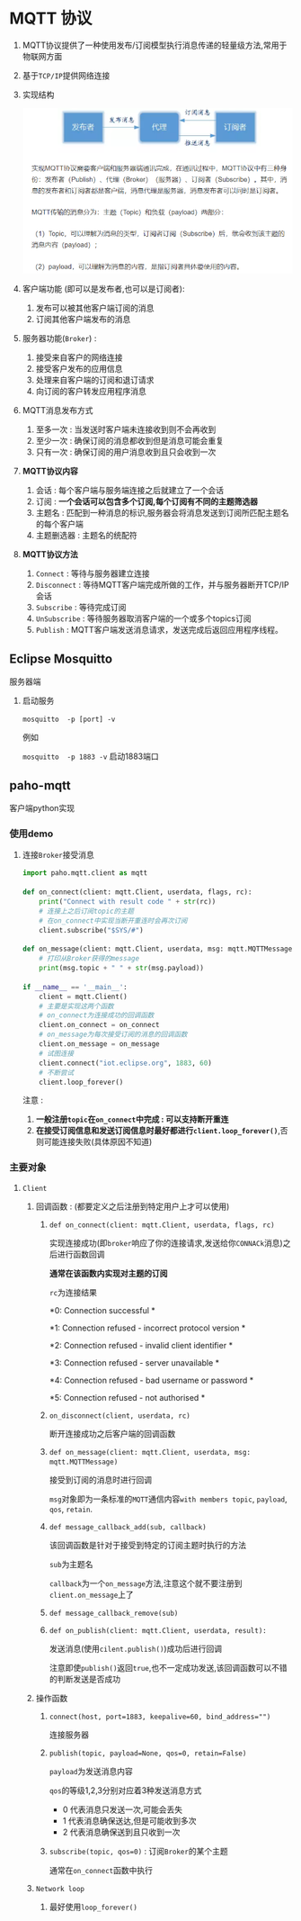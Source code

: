 # MQTT 协议

1. MQTT协议提供了一种使用发布/订阅模型执行消息传递的轻量级方法,常用于物联网方面

2. 基于`TCP/IP`提供网络连接

3. 实现结构

   ![](image/struct.png)

4. 客户端功能 (即可以是发布者,也可以是订阅者):

   1. 发布可以被其他客户端订阅的消息
   2. 订阅其他客户端发布的消息

5. 服务器功能(`Broker`) :

   1. 接受来自客户的网络连接
   2. 接受客户发布的应用信息
   3. 处理来自客户端的订阅和退订请求
   4. 向订阅的客户转发应用程序消息

6. MQTT消息发布方式

   1. 至多一次 : 当发送时客户端未连接收到则不会再收到
   2. 至少一次 : 确保订阅的消息都收到但是消息可能会重复
   3. 只有一次 : 确保订阅的用户消息收到且只会收到一次

7. **MQTT协议内容**

   1. 会话 : 每个客户端与服务端连接之后就建立了一个会话
   2. 订阅 : **一个会话可以包含多个订阅,每个订阅有不同的主题筛选器**
   3. 主题名 : 匹配到一种消息的标识,服务器会将消息发送到订阅所匹配主题名的每个客户端
   4. 主题删选器 : 主题名的统配符

8. **MQTT协议方法**

   1. `Connect` : 等待与服务器建立连接
   2. `Disconnect` : 等待MQTT客户端完成所做的工作，并与服务器断开TCP/IP会话
   3. `Subscribe` : 等待完成订阅
   4. `UnSubscribe` : 等待服务器取消客户端的一个或多个topics订阅
   5. `Publish` : MQTT客户端发送消息请求，发送完成后返回应用程序线程。

## Eclipse Mosquitto

服务器端

1. 启动服务

   `mosquitto  -p [port] -v`

   例如

   `mosquitto  -p 1883 -v` 启动1883端口

## paho-mqtt

客户端python实现

### 使用demo

1. 连接`Broker`接受消息

   ```python
   import paho.mqtt.client as mqtt
   
   def on_connect(client: mqtt.Client, userdata, flags, rc):
       print("Connect with result code " + str(rc))
       # 连接上之后订阅topic的主题
       # 在on_connect中实现当断开重连时会再次订阅
       client.subscribe("$SYS/#")
   
   def on_message(client: mqtt.Client, userdata, msg: mqtt.MQTTMessage):
       # 打印从Broker获得的message
       print(msg.topic + " " + str(msg.payload))
   
   if __name__ == '__main__':
       client = mqtt.Client()
       # 主要是实现这两个函数
       # on_connect为连接成功的回调函数
       client.on_connect = on_connect
       # on_message为每次接受订阅的消息的回调函数
       client.on_message = on_message
       # 试图连接
       client.connect("iot.eclipse.org", 1883, 60)
       # 不断尝试
       client.loop_forever()
   ```

   注意 :

   1. **一般注册`topic`在`on_connect`中完成 : 可以支持断开重连**
   2. **在接受订阅信息和发送订阅信息时最好都进行`client.loop_forever()`**,否则可能连接失败(具体原因不知道)

### 主要对象

1. `Client`

   1. 回调函数 : (都要定义之后注册到特定用户上才可以使用)

      1. `def on_connect(client: mqtt.Client, userdata, flags, rc)`

         实现连接成功(即`broker`响应了你的连接请求,发送给你`CONNACk`消息)之后进行函数回调

         **通常在该函数内实现对主题的订阅**

         `rc`为连接结果

         *0: Connection successful *

         *1: Connection refused - incorrect protocol version *

         *2: Connection refused - invalid client identifier *

         *3: Connection refused - server unavailable *

         *4: Connection refused - bad username or password *

         *5: Connection refused - not authorised *

      2. `on_disconnect(client, userdata, rc)`

         断开连接成功之后客户端的回调函数

      3. `def on_message(client: mqtt.Client, userdata, msg: mqtt.MQTTMessage)`

         接受到订阅的消息时进行回调
   
         `msg`对象即为一条标准的`MQTT`通信内容`with members topic`, `payload`, `qos`, `retain`.

      4. `def message_callback_add(sub, callback)`
   
         该回调函数是针对于接受到特定的订阅主题时执行的方法
   
         `sub`为主题名
   
         `callback`为一个`on_message`方法,注意这个就不要注册到`client.on_message`上了
   
      5. `def message_callback_remove(sub)`
   
      6. `def on_publish(client: mqtt.Client, userdata, result):`
   
         发送消息(使用`cilent.publish()`)成功后进行回调
   
         注意即使`publish()`返回`true`,也不一定成功发送,该回调函数可以不错的判断发送是否成功
   
   2. 操作函数
   
      1. `connect(host, port=1883, keepalive=60, bind_address="")`
   
         连接服务器
   
      2. `publish(topic, payload=None, qos=0, retain=False)`
   
         `payload`为发送消息内容
   
         `qos`的等级1,2,3分别对应着3种发送消息方式
   
         * 0 代表消息只发送一次,可能会丢失
         * 1 代表消息确保送达,但是可能收到多次
         * 2 代表消息确保送到且只收到一次
         
      3. `subscribe(topic, qos=0)` : 订阅`Broker`的某个主题
      
         通常在`on_connect`函数中执行
      
   3. `Network loop`
   
      1. 最好使用`loop_forever()`
   
   



